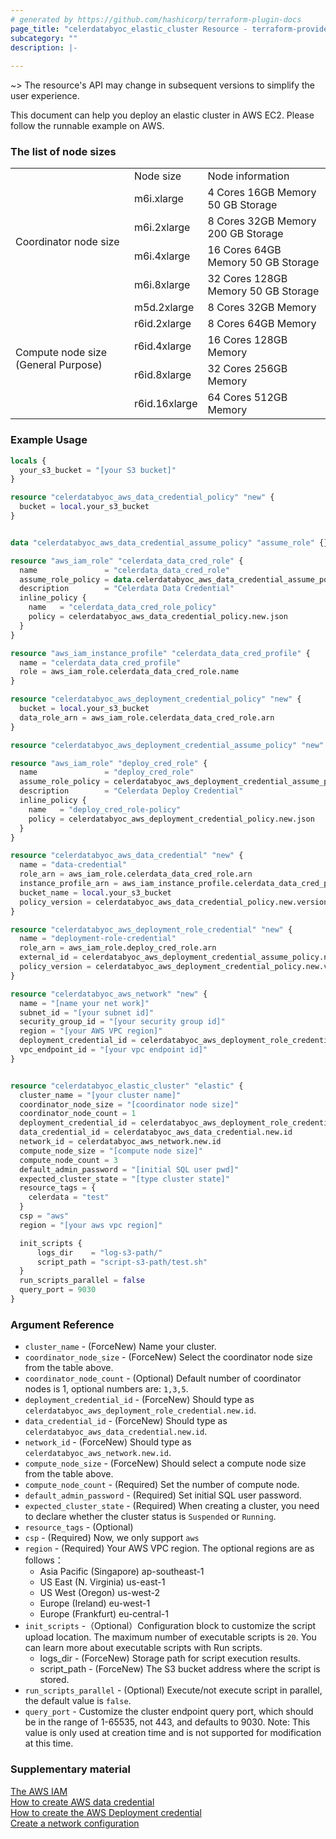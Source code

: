 ```yaml
---
# generated by https://github.com/hashicorp/terraform-plugin-docs
page_title: "celerdatabyoc_elastic_cluster Resource - terraform-provider-celerdatabyoc"
subcategory: ""
description: |-
  
---
```


~> The resource's API may change in subsequent versions to simplify the user experience.

This document can help you deploy an elastic cluster in AWS EC2. Please follow the runnable example on AWS.

### The list of node sizes
<table>
 <tbody>
  <tr>
   <td rowspan="2"></td>
   <td rowspan="2">Node size</td>
   <td rowspan="2">Node information</td>
  </tr>
  <tr height="17.55" style="height:17.55pt;">
  </tr>
  <tr>
   <td rowspan="7">Coordinator node size</td>
  </tr>
  <tr>
  </tr>
  <tr>
   <td>m6i.xlarge</td>
   <td>4 Cores 16GB Memory 50 GB Storage</td>
  </tr>
  <tr>
   <td>m6i.2xlarge</td>
   <td>8 Cores 32GB Memory 200 GB Storage</td>
  </tr>
  <tr>
   <td>m6i.4xlarge</td>
   <td>16 Cores 64GB Memory 50 GB Storage</td>
  </tr>
  <tr>
   <td>m6i.8xlarge</td>
   <td>32 Cores 128GB Memory 50 GB Storage</td>
  </tr>
  <tr>
  </tr>
  <tr>
   <td rowspan="7">Compute node size (General Purpose)</td>
  </tr>
  <tr>
    <td>m5d.2xlarge</td>
    <td>8 Cores 32GB Memory</td>
  </tr>
  <tr>
    <td>r6id.2xlarge</td>
    <td>8 Cores 64GB Memory</td>
  </tr>
  <tr>
    <td>r6id.4xlarge</td>
    <td>16 Cores 128GB Memory</td>
  </tr>
  <tr>
    <td>r6id.8xlarge</td>
    <td>32 Cores 256GB Memory</td>
  </tr>
  <tr>
    <td>r6id.16xlarge</td>
    <td>64 Cores 512GB Memory</td>
  </tr>
 </tbody>
</table>

### Example Usage

```terraform
locals {
  your_s3_bucket = "[your S3 bucket]" 
}

resource "celerdatabyoc_aws_data_credential_policy" "new" {
  bucket = local.your_s3_bucket
}


data "celerdatabyoc_aws_data_credential_assume_policy" "assume_role" {}

resource "aws_iam_role" "celerdata_data_cred_role" {
  name               = "celerdata_data_cred_role"
  assume_role_policy = data.celerdatabyoc_aws_data_credential_assume_policy.assume_role.json
  description        = "Celerdata Data Credential"
  inline_policy {
    name   = "celerdata_data_cred_role_policy"
    policy = celerdatabyoc_aws_data_credential_policy.new.json
  }
}

resource "aws_iam_instance_profile" "celerdata_data_cred_profile" {
  name = "celerdata_data_cred_profile"
  role = aws_iam_role.celerdata_data_cred_role.name
}

resource "celerdatabyoc_aws_deployment_credential_policy" "new" {
  bucket = local.your_s3_bucket
  data_role_arn = aws_iam_role.celerdata_data_cred_role.arn
}

resource "celerdatabyoc_aws_deployment_credential_assume_policy" "new" {}

resource "aws_iam_role" "deploy_cred_role" {
  name               = "deploy_cred_role"
  assume_role_policy = celerdatabyoc_aws_deployment_credential_assume_policy.new.json
  description        = "Celerdata Deploy Credential"
  inline_policy {
    name   = "deploy_cred_role-policy"
    policy = celerdatabyoc_aws_deployment_credential_policy.new.json
  }
}

resource "celerdatabyoc_aws_data_credential" "new" {
  name = "data-credential"
  role_arn = aws_iam_role.celerdata_data_cred_role.arn
  instance_profile_arn = aws_iam_instance_profile.celerdata_data_cred_profile.arn
  bucket_name = local.your_s3_bucket
  policy_version = celerdatabyoc_aws_data_credential_policy.new.version
}

resource "celerdatabyoc_aws_deployment_role_credential" "new" {
  name = "deployment-role-credential"
  role_arn = aws_iam_role.deploy_cred_role.arn
  external_id = celerdatabyoc_aws_deployment_credential_assume_policy.new.external_id
  policy_version = celerdatabyoc_aws_deployment_credential_policy.new.version
}

resource "celerdatabyoc_aws_network" "new" {
  name = "[name your net work]"
  subnet_id = "[your subnet id]"
  security_group_id = "[your security group id]"
  region = "[your AWS VPC region]"
  deployment_credential_id = celerdatabyoc_aws_deployment_role_credential.new.id
  vpc_endpoint_id = "[your vpc endpoint id]"
}


resource "celerdatabyoc_elastic_cluster" "elastic" {
  cluster_name = "[your cluster name]"
  coordinator_node_size = "[coordinator node size]"
  coordinator_node_count = 1
  deployment_credential_id = celerdatabyoc_aws_deployment_role_credential.new.id
  data_credential_id = celerdatabyoc_aws_data_credential.new.id
  network_id = celerdatabyoc_aws_network.new.id
  compute_node_size = "[compute node size]"
  compute_node_count = 3
  default_admin_password = "[initial SQL user pwd]"
  expected_cluster_state = "[type cluster state]"
  resource_tags = {
    celerdata = "test"
  }
  csp = "aws"
  region = "[your aws vpc region]"

  init_scripts {
      logs_dir    = "log-s3-path/"
      script_path = "script-s3-path/test.sh" 
  }
  run_scripts_parallel = false
  query_port = 9030
}
```

### Argument Reference

 * `cluster_name` - (ForceNew) Name your cluster.
 * `coordinator_node_size` - (ForceNew) Select the coordinator node size from the table above.
 * `coordinator_node_count` - (Optional) Default number of coordinator nodes is 1, optional numbers are: `1,3,5`.
 * `deployment_credential_id` - (ForceNew) Should type as `celerdatabyoc_aws_deployment_role_credential.new.id`.
 * `data_credential_id` - (ForceNew) Should type as `celerdatabyoc_aws_data_credential.new.id`.
 * `network_id` - (ForceNew) Should type as `celerdatabyoc_aws_network.new.id`.
 * `compute_node_size` - (ForceNew) Should select a compute node size from the table above.
 * `compute_node_count` - (Required) Set the number of compute node.
 * `default_admin_password` - (Required) Set initial SQL user password.
 * `expected_cluster_state` - (Required) When creating a cluster, you need to declare whether the cluster status is `Suspended` or `Running`.
 * `resource_tags` - (Optional)
 * `csp` - (Required) Now, we only support `aws`
 * `region` - (Required) Your AWS VPC region. The optional regions are as follows：
    - Asia Pacific (Singapore) ap-southeast-1
    - US East (N. Virginia) us-east-1
    - US West (Oregon) us-west-2
    - Europe (Ireland) eu-west-1
    - Europe (Frankfurt) eu-central-1
 * `init_scripts` -（Optional）Configuration block to customize the script upload location. The maximum number of executable scripts is `20`. You can learn more about executable scripts with Run scripts.
    - logs_dir - (ForceNew) Storage path for script execution results.
    - script_path - (ForceNew) The S3 bucket address where the script is stored.
 * `run_scripts_parallel` - (Optional) Execute/not execute script in parallel, the default value is `false`.
 * `query_port` - Customize the cluster endpoint query port, which should be in the range of 1-65535, not 443, and defaults to 9030. Note: This value is only used at creation time and is not supported for modification at this time.
### Supplementary material

[The AWS IAM](https://us-east-1.console.aws.amazon.com/iamv2/home?region=us-east-1#/policies)<br />
[How to create AWS data credential](https://docs.celerdata.com/en-us/main/cloud_settings/manage_storage_configurations)<br />
[How to create the AWS Deployment credential](https://docs.celerdata.com/en-us/main/cloud_settings/manage_credentials)<br />
[Create a network configuration](https://docs.celerdata.com/en-us/main/cloud_settings/manage_network_configurations)
